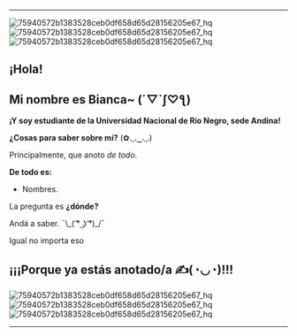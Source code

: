 ***
![75940572b1383528ceb0df658d65d28156205e67_hq](https://user-images.githubusercontent.com/105023635/167051522-3c44b6bd-888c-457b-881b-1facfd8cbadf.gif)
![75940572b1383528ceb0df658d65d28156205e67_hq](https://user-images.githubusercontent.com/105023635/167051522-3c44b6bd-888c-457b-881b-1facfd8cbadf.gif)
![75940572b1383528ceb0df658d65d28156205e67_hq](https://user-images.githubusercontent.com/105023635/167051522-3c44b6bd-888c-457b-881b-1facfd8cbadf.gif)
## ¡Hola!




## Mi nombre es Bianca~ (´▽`ʃ♡ƪ)

**¡Y soy estudiante de la Universidad Nacional de Río Negro, sede Andina!**

**__¿Cosas para saber sobre mi?__** (✿◡‿◡)

Principalmente, que anoto *de todo*.

__De todo es:__

- Nombres. 

La pregunta es **¿dónde?**

Andá a saber.   ¯\\\_( ͡° ͜ʖ ͡°)_/¯

Igual no importa eso
## ¡¡¡Porque ya estás anotado/a ✍(◔◡◔)!!!
![75940572b1383528ceb0df658d65d28156205e67_hq](https://user-images.githubusercontent.com/105023635/167051522-3c44b6bd-888c-457b-881b-1facfd8cbadf.gif)
![75940572b1383528ceb0df658d65d28156205e67_hq](https://user-images.githubusercontent.com/105023635/167051522-3c44b6bd-888c-457b-881b-1facfd8cbadf.gif)
![75940572b1383528ceb0df658d65d28156205e67_hq](https://user-images.githubusercontent.com/105023635/167051522-3c44b6bd-888c-457b-881b-1facfd8cbadf.gif)
***
